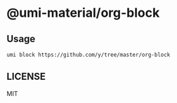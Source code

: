 # @umi-material/org-block



## Usage

```sh
umi block https://github.com/y/tree/master/org-block
```

## LICENSE

MIT
